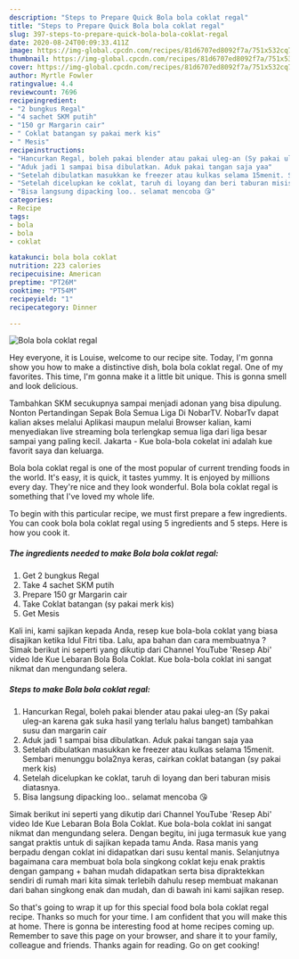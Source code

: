 ```yaml
---
description: "Steps to Prepare Quick Bola bola coklat regal"
title: "Steps to Prepare Quick Bola bola coklat regal"
slug: 397-steps-to-prepare-quick-bola-bola-coklat-regal
date: 2020-08-24T00:09:33.411Z
image: https://img-global.cpcdn.com/recipes/81d6707ed8092f7a/751x532cq70/bola-bola-coklat-regal-foto-resep-utama.jpg
thumbnail: https://img-global.cpcdn.com/recipes/81d6707ed8092f7a/751x532cq70/bola-bola-coklat-regal-foto-resep-utama.jpg
cover: https://img-global.cpcdn.com/recipes/81d6707ed8092f7a/751x532cq70/bola-bola-coklat-regal-foto-resep-utama.jpg
author: Myrtle Fowler
ratingvalue: 4.4
reviewcount: 7696
recipeingredient:
- "2 bungkus Regal"
- "4 sachet SKM putih"
- "150 gr Margarin cair"
- " Coklat batangan sy pakai merk kis"
- " Mesis"
recipeinstructions:
- "Hancurkan Regal, boleh pakai blender atau pakai uleg-an (Sy pakai uleg-an karena gak suka hasil yang terlalu halus banget) tambahkan susu dan margarin cair"
- "Aduk jadi 1 sampai bisa dibulatkan. Aduk pakai tangan saja yaa"
- "Setelah dibulatkan masukkan ke freezer atau kulkas selama 15menit. Sembari menunggu bola2nya keras, cairkan coklat batangan (sy pakai merk kis)"
- "Setelah dicelupkan ke coklat, taruh di loyang dan beri taburan misis diatasnya."
- "Bisa langsung dipacking loo.. selamat mencoba 😘"
categories:
- Recipe
tags:
- bola
- bola
- coklat

katakunci: bola bola coklat 
nutrition: 223 calories
recipecuisine: American
preptime: "PT26M"
cooktime: "PT54M"
recipeyield: "1"
recipecategory: Dinner

---
```



![Bola bola coklat regal](https://img-global.cpcdn.com/recipes/81d6707ed8092f7a/751x532cq70/bola-bola-coklat-regal-foto-resep-utama.jpg)

Hey everyone, it is Louise, welcome to our recipe site. Today, I'm gonna show you how to make a distinctive dish, bola bola coklat regal. One of my favorites. This time, I'm gonna make it a little bit unique. This is gonna smell and look delicious.

Tambahkan SKM secukupnya sampai menjadi adonan yang bisa dipulung. Nonton Pertandingan Sepak Bola Semua Liga Di NobarTV. NobarTv dapat kalian akses melalui Aplikasi maupun melalui Browser kalian, kami menyediakan live streaming bola terlengkap semua liga dari liga besar sampai yang paling kecil. Jakarta - Kue bola-bola cokelat ini adalah kue favorit saya dan keluarga.

Bola bola coklat regal is one of the most popular of current trending foods in the world. It's easy, it is quick, it tastes yummy. It is enjoyed by millions every day. They're nice and they look wonderful. Bola bola coklat regal is something that I've loved my whole life.


To begin with this particular recipe, we must first prepare a few ingredients. You can cook bola bola coklat regal using 5 ingredients and 5 steps. Here is how you cook it.

<!--inarticleads1-->

##### The ingredients needed to make Bola bola coklat regal:

1. Get 2 bungkus Regal
1. Take 4 sachet SKM putih
1. Prepare 150 gr Margarin cair
1. Take  Coklat batangan (sy pakai merk kis)
1. Get  Mesis


Kali ini, kami sajikan kepada Anda, resep kue bola-bola coklat yang biasa disajikan ketika Idul Fitri tiba. Lalu, apa bahan dan cara membuatnya ? Simak berikut ini seperti yang dikutip dari Channel YouTube &#39;Resep Abi&#39; video Ide Kue Lebaran Bola Bola Coklat. Kue bola-bola coklat ini sangat nikmat dan mengundang selera. 

<!--inarticleads2-->

##### Steps to make Bola bola coklat regal:

1. Hancurkan Regal, boleh pakai blender atau pakai uleg-an (Sy pakai uleg-an karena gak suka hasil yang terlalu halus banget) tambahkan susu dan margarin cair
1. Aduk jadi 1 sampai bisa dibulatkan. Aduk pakai tangan saja yaa
1. Setelah dibulatkan masukkan ke freezer atau kulkas selama 15menit. Sembari menunggu bola2nya keras, cairkan coklat batangan (sy pakai merk kis)
1. Setelah dicelupkan ke coklat, taruh di loyang dan beri taburan misis diatasnya.
1. Bisa langsung dipacking loo.. selamat mencoba 😘


Simak berikut ini seperti yang dikutip dari Channel YouTube &#39;Resep Abi&#39; video Ide Kue Lebaran Bola Bola Coklat. Kue bola-bola coklat ini sangat nikmat dan mengundang selera. Dengan begitu, ini juga termasuk kue yang sangat praktis untuk di sajikan kepada tamu Anda. Rasa manis yang berpadu dengan coklat ini didapatkan dari susu kental manis. Selanjutnya bagaimana cara membuat bola bola singkong coklat keju enak praktis dengan gampang + bahan mudah didapatkan serta bisa dipraktekkan sendiri di rumah mari kita simak terlebih dahulu resep membuat makanan dari bahan singkong enak dan mudah, dan di bawah ini kami sajikan resep. 

So that's going to wrap it up for this special food bola bola coklat regal recipe. Thanks so much for your time. I am confident that you will make this at home. There is gonna be interesting food at home recipes coming up. Remember to save this page on your browser, and share it to your family, colleague and friends. Thanks again for reading. Go on get cooking!
